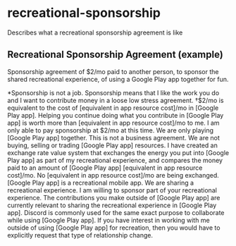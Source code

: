 # recreational-sponsorship
Describes what a recreational sponsorship agreement is like
## Recreational Sponsorship Agreement (example)
Sponsorship agreement of $2/mo paid to another person,
to sponsor the shared recreational experience,
of using a Google Play app together for fun.

*Sponsorship is not a job. Sponsorship means that I like the work you do and I want to contribute money in a loose low stress agreement.
†$2/mo is equivalent to the cost of [equivalent in app resource cost]/mo in [Google Play app]. Helping you continue doing what you contribute in [Google Play app] is worth more than [equivalent in app resource cost]/mo to me. I am only able to pay sponsorship at $2/mo at this time. We are only playing [Google Play app] together. This is not a business agreement. We are not buying, selling or trading [Google Play app] resources. I have created an exchange rate value system that exchanges the energy you put into [Google Play app] as part of my recreational experience, and compares the money paid to an amount of [Google Play app] [equivalent in app resource cost]/mo. No [equivalent in app resource cost]/mo are being exchanged. [Google Play app] is a recreational mobile app. We are sharing a recreational experience. I am willing to sponsor part of your recreational experience. The contributions you make outside of [Google Play app] are currently relevant to sharing the recreational experience in [Google Play app]. Discord is commonly used for the same exact purpose to collaborate while using [Google Play app]. If you have interest in working with me outside of using [Google Play app] for recreation, then you would have to explicitly request that type of relationship change.


